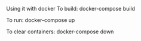 


Using it with docker
To build:
docker-compose build

To run: 
docker-compose up

To clear containers:
docker-compose down

